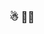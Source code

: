 ### ☃ 🏳️‍⚧️

<!--
**hadn69/hadn69** is a ✨ _special_ ✨ repository because its `README.md` (this file) appears on your GitHub profile.

